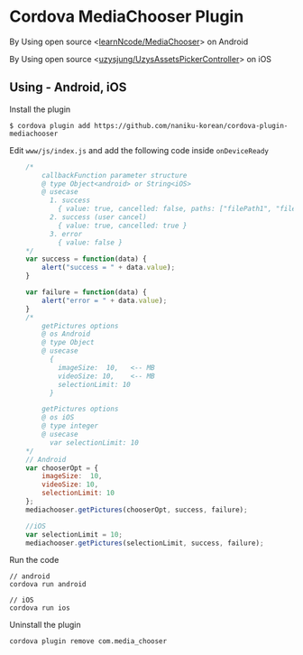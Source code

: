# Cordova MediaChooser Plugin

By Using open source <[learnNcode/MediaChooser](https://github.com/learnNcode/MediaChooser)> on Android

By Using open source <[uzysjung/UzysAssetsPickerController](https://github.com/uzysjung/UzysAssetsPickerController)> on iOS


## Using - Android, iOS
Install the plugin

    $ cordova plugin add https://github.com/naniku-korean/cordova-plugin-mediachooser
    
Edit `www/js/index.js` and add the following code inside `onDeviceReady`

```js
    /* 
        callbackFunction parameter structure
        @ type Object<android> or String<iOS>
        @ usecase
          1. success
            { value: true, cancelled: false, paths: ["filePath1", "filePath2", ...] }
          2. success (user cancel)
            { value: true, cancelled: true }
          3. error
            { value: false }
    */
    var success = function(data) {
        alert("success = " + data.value);
    }

    var failure = function(data) {
        alert("error = " + data.value);
    }
    /*
        getPictures options
        @ os Android
        @ type Object
        @ usecase 
          {
            imageSize:  10,   <-- MB
            videoSize: 10,    <-- MB
            selectionLimit: 10
          }

        getPictures options
        @ os iOS
        @ type integer
        @ usecase
          var selectionLimit: 10
    */
    // Android
    var chooserOpt = {
        imageSize:  10,
        videoSize: 10,
        selectionLimit: 10
    };
    mediachooser.getPictures(chooserOpt, success, failure);

    //iOS
    var selectionLimit = 10;
    mediachooser.getPictures(selectionLimit, success, failure);
```
Run the code

    // android
    cordova run android

    // iOS
    cordova run ios
    
Uninstall the plugin

    cordova plugin remove com.media_chooser
    
